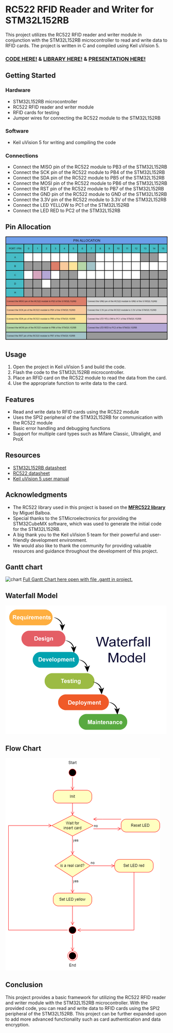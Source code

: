 # RC522 RFID Reader and Writer for STM32L152RB

This project utilizes the RC522 RFID reader and writer module in conjunction with the 
STM32L152RB microcontroller to read and write data to RFID cards. 
The project is written in C and compiled using Keil uVision 5.

### [CODE HERE!](https://github.com/CoMiKx/2565-CPE311-CENexy/blob/master/Project/src/main.c) & [LIBRARY HERE!](https://github.com/CoMiKx/2565-CPE311-CENexy/blob/master/Drivers/STM32L1xx_HAL_Driver/Src/RC522.c) & [PRESENTATION HERE!](https://docs.google.com/presentation/d/16csGsexSO30KTm1xTkd-oD_B9c8NTV0xzqpJKavO2YQ/edit?usp=sharing)

## Getting Started
### Hardware
* STM32L152RB microcontroller
* RC522 RFID reader and writer module
* RFID cards for testing
* Jumper wires for connecting the RC522 module to the STM32L152RB

### Software
* Keil uVision 5 for writing and compiling the code

### Connections
* Connect the MISO pin of the RC522 module to PB3 of the STM32L152RB
* Connect the SCK pin of the RC522 module to PB4 of the STM32L152RB
* Connect the SDA pin of the RC522 module to PB5 of the STM32L152RB
* Connect the MOSI pin of the RC522 module to PB6 of the STM32L152RB
* Connect the RST pin of the RC522 module to PB7 of the STM32L152RB
* Connect the GND pin of the RC522 module to GND of the STM32L152RB
* Connect the 3.3V pin of the RC522 module to 3.3V of the STM32L152RB
* Connect the LED YELLOW to PC1 of the STM32L152RB
* Connect the LED RED to PC2 of the STM32L152RB

## Pin Allocation
  ![Pin Allocation](https://github.com/CoMiKx/2565-CPE311-CENexy/blob/master/pin_allocation.jpg?raw=true)

## Usage
1. Open the project in Keil uVision 5 and build the code.
2. Flash the code to the STM32L152RB microcontroller.
3. Place an RFID card on the RC522 module to read the data from the card.
4. Use the appropriate function to write data to the card.

## Features
* Read and write data to RFID cards using the RC522 module
* Uses the SPI2 peripheral of the STM32L152RB for communication with the RC522 module
* Basic error handling and debugging functions
* Support for multiple card types such as Mifare Classic, Ultralight, and ProX

## Resources
* [STM32L152RB datasheet](https://www.st.com/resource/en/datasheet/stm32l152rb.pdf)
* [RC522 datasheet](https://www.nxp.com/docs/en/data-sheet/MFRC522.pdf)
* [Keil uVision 5 user manual](https://developer.arm.com/documentation/101407/0538)

## Acknowledgments
* The RC522 library used in this project is based on the [**MFRC522 library**](https://github.com/miguelbalboa/rfid) by Miguel Balboa.
* Special thanks to the STMicroelectronics for providing the STM32CubeMX software, 
  which was used to generate the initial code for the STM32L152RB.
* A big thank you to the Keil uVision 5 team for their powerful and user-friendly 
  development environment.
* We would also like to thank the community for providing valuable resources and 
  guidance throughout the development of this project.
  
## Gantt chart
  ![chart](https://i.imgur.com/Ra7kCo7.png)
  [Full Gantt Chart here open with file .gantt in project.](https://www.onlinegantt.com/#/gantt)

## Waterfall Model
  ![model](https://github.com/CoMiKx/2565-CPE311-CENexy/blob/master/model.png?raw=true)

## Flow Chart
  ![flowchart](https://github.com/CoMiKx/2565-CPE311-CENexy/blob/master/flowchart.png?raw=true)
 
## Conclusion
  This project provides a basic framework for utilizing the RC522 RFID reader and writer module 
  with the STM32L152RB microcontroller. With the provided code, you can read and write data to RFID cards 
  using the SPI2 peripheral of the STM32L152RB. This project can be further expanded upon to add more advanced functionality 
  such as card authentication and data encryption.
